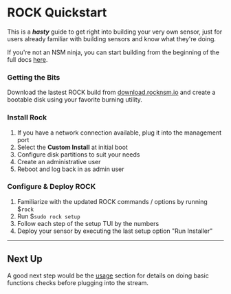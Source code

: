 # ROCK Quickstart

This is a _**hasty**_ guide to get right into building your very own sensor, just
for users already familiar with building sensors and know what they're doing.

If you're not an NSM ninja, you can start building from the beginning of the full docs [here](install/requirements.md).  


### Getting the Bits
Download the lastest ROCK build from [download.rocknsm.io](https://download.rocknsm.io/isos/stable/)
and create a bootable disk using your favorite burning utility.  


### Install Rock
1. If you have a network connection available, plug it into the management port
1. Select the **Custom Install** at initial boot
1. Configure disk partitions to suit your needs
1. Create an administrative user
1. Reboot and log back in as admin user


### Configure & Deploy ROCK
1. Familiarize with the updated ROCK commands / options by running $`rock`
1. Run $`sudo rock setup`
1. Follow each step of the setup TUI by the numbers
1. Deploy your sensor by executing the last setup option "Run Installer"


---

## Next Up
A good next step would be the [usage](./usage/index.md) section for details on doing basic functions checks before plugging into the stream.

